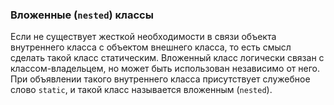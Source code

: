 ### Вложенные (`nested`) классы
Если не существует жесткой необходимости в связи объекта внутреннего класса с объектом внешнего класса, то есть смысл сделать такой класс статическим. Вложенный класс логически связан с классом-владельцем, но может быть использован независимо от него. При объявлении такого внутреннего класса присутствует служебное слово `static`, и такой класс называется вложенным (`nested`).

